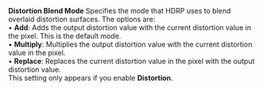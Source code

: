 <tr>
<td><strong>Distortion Blend Mode</strong></td>
<td>Specifies the mode that HDRP uses to blend overlaid distortion surfaces. The options are:<br/>&#8226; <strong>Add</strong>: Adds the output distortion value with the current distortion value in the pixel. This is the default mode.<br/>&#8226; <strong>Multiply</strong>: Multiplies the output distortion value with the current distortion value in the pixel.<br/>&#8226; <strong>Replace</strong>: Replaces the current distortion value in the pixel with the output distortion value.<br/>This setting only appears if you enable <strong>Distortion</strong>.</td>
</tr>
